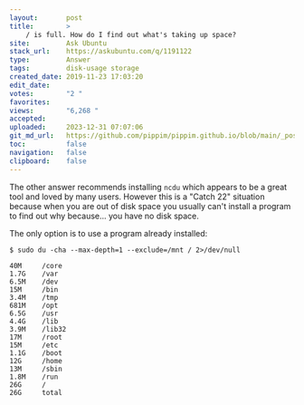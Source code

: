 ```yaml
---
layout:       post
title:        >
    / is full. How do I find out what's taking up space?
site:         Ask Ubuntu
stack_url:    https://askubuntu.com/q/1191122
type:         Answer
tags:         disk-usage storage
created_date: 2019-11-23 17:03:20
edit_date:    
votes:        "2 "
favorites:    
views:        "6,268 "
accepted:     
uploaded:     2023-12-31 07:07:06
git_md_url:   https://github.com/pippim/pippim.github.io/blob/main/_posts/2019/2019-11-23-_-is-full.-How-do-I-find-out-what_s-taking-up-space_.md
toc:          false
navigation:   false
clipboard:    false
---
```


The other answer recommends installing `ncdu` which appears to be a great tool and loved by many users. However this is a "Catch 22" situation because when you are out of disk space you usually can't install a program to find out why because... you have no disk space.

The only option is to use a program already installed:

``` 
$ sudo du -cha --max-depth=1 --exclude=/mnt / 2>/dev/null

40M 	/core
1.7G	/var
6.5M	/dev
15M 	/bin
3.4M	/tmp
681M	/opt
6.5G	/usr
4.4G	/lib
3.9M	/lib32
17M 	/root
15M 	/etc
1.1G	/boot
12G 	/home
13M 	/sbin
1.8M	/run
26G 	/
26G 	total
```


